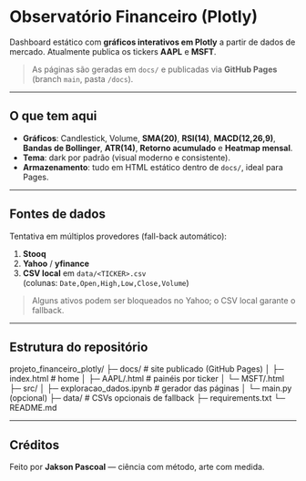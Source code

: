 # Observatório Financeiro (Plotly)

Dashboard estático com **gráficos interativos em Plotly** a partir de dados de mercado.
Atualmente publica os tickers **AAPL** e **MSFT**.

> As páginas são geradas em `docs/` e publicadas via **GitHub Pages** (branch `main`, pasta `/docs`).

---

## O que tem aqui

- **Gráficos**: Candlestick, Volume, **SMA(20)**, **RSI(14)**, **MACD(12,26,9)**, **Bandas de Bollinger**, **ATR(14)**, **Retorno acumulado** e **Heatmap mensal**.
- **Tema**: dark por padrão (visual moderno e consistente).
- **Armazenamento**: tudo em HTML estático dentro de `docs/`, ideal para Pages.

---

## Fontes de dados

Tentativa em múltiplos provedores (fall-back automático):
1. **Stooq**
2. **Yahoo** / **yfinance**
3. **CSV local** em `data/<TICKER>.csv`  
   (colunas: `Date,Open,High,Low,Close,Volume`)

> Alguns ativos podem ser bloqueados no Yahoo; o CSV local garante o fallback.

---

## Estrutura do repositório

projeto_financeiro_plotly/
├─ docs/ # site publicado (GitHub Pages)
│ ├─ index.html # home
│ ├─ AAPL/.html # painéis por ticker
│ └─ MSFT/.html
├─ src/
│ ├─ exploracao_dados.ipynb # gerador das páginas
│ └─ main.py (opcional)
├─ data/ # CSVs opcionais de fallback
├─ requirements.txt
└─ README.md


---

## Créditos

Feito por **Jakson Pascoal** — ciência com método, arte com medida.
